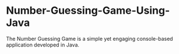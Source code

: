 # Number-Guessing-Game-Using-Java
The Number Guessing Game is a simple yet engaging console-based application developed in Java.
